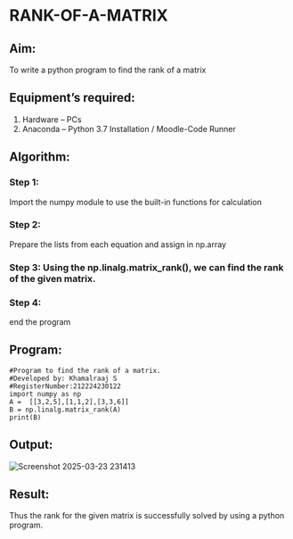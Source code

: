 # RANK-OF-A-MATRIX
## Aim:
To write a python program to find the rank of a matrix
## Equipment’s required:
1. 	Hardware – PCs
2. 	Anaconda – Python 3.7 Installation / Moodle-Code Runner
## Algorithm:
### Step 1:
Import the numpy module to use the built-in functions for calculation
### Step 2: 
Prepare the lists from each equation and assign in np.array
### Step 3: Using the np.linalg.matrix_rank(), we can find the rank of the given matrix.
### Step 4:
end the program
## Program:
```
#Program to find the rank of a matrix.
#Developed by: Khamalraaj S
#RegisterNumber:212224230122
import numpy as np
A =  [[3,2,5],[1,1,2],[3,3,6]]
B = np.linalg.matrix_rank(A)
print(B)
```
## Output:
![Screenshot 2025-03-23 231413](https://github.com/user-attachments/assets/a842b486-1c46-46cf-9ade-78e19dca9d6c)

## Result:
Thus the rank for the given matrix is successfully solved by  using a python program.

